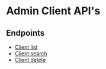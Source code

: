# Admin Client API's

## Endpoints

* [Client list](list.md)
* [Client search](search.md)
* [Client delete](delete.md)

